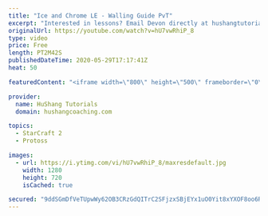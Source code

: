 ```yaml
---
title: "Ice and Chrome LE - Walling Guide PvT"
excerpt: "Interested in lessons? Email Devon directly at hushangtutorials@outlook.com ------------------------------------------------------------------------------------------------------- Want to support HuShang Tutorials directly? Patreon is a website where you can contribute a monthly donation that will help"
originalUrl: https://youtube.com/watch?v=hU7vwRhiP_8
type: video
price: Free
length: PT2M42S
publishedDateTime: 2020-05-29T17:17:41Z
heat: 50

featuredContent: "<iframe width=\"800\" height=\"500\" frameborder=\"0\" src=\"https://www.youtube.com/embed/hU7vwRhiP_8\" allow=\"accelerometer; autoplay; encrypted-media; gyroscope; picture-in-picture\" allowfullscreen></iframe>"

provider:
  name: HuShang Tutorials
  domain: hushangcoaching.com

topics:
  - StarCraft 2
  - Protoss

images:
  - url: https://i.ytimg.com/vi/hU7vwRhiP_8/maxresdefault.jpg
    width: 1280
    height: 720
    isCached: true

secured: "9ddSGmDfVeTUpwWy62OB3CRzGdQITrC2SFjzxSBjEYx1uO0Yit8xYXOF8oo6RhhLvnRzm0hkZk3x3vYZ2BRv49WSypfNcw9pOQfiA6U1EHrH49ZfQlA5sJBcV+ec4OQbkiQvo5OO0rVMfekHWdREmHnAS28nzFrBFi7YLTwyOXBBeENfpniGtzje9PpPZCMODUaLTc8EUFMSJlbMKlhlSV8cMbpkkHhRboo1fv9krUU2H4jDkpbXzZM++7wE9eTtxwbdx5qGnVh76aFYfLe277VSH2HPVe/ezpx4Wpkdpgd2ip/+GPGKeFMMyZyIrPSyaWKDpAufDss9GCEsm/wWPAuy/ZjB2LGOP1+ihlxNS0i5H0PU486zF3oPelSHppnNFAbPIYZraJVDKxzt5tvFWT3B07lzSqqT70j31HjyofA=;wZyXjPEwOtYBkPLikdeoDQ=="
---
```



